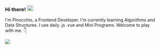 ### Hi there! <img src="https://media.giphy.com/media/hvRJCLFzcasrR4ia7z/giphy.gif" width="20px" />

I'm Pinocchio, a Frontend Developer. I'm currently learning Algorithms and Data Structures. I use daily .js .vue and Mini Programs. Welcome to play with me. 👇

<a href="https://leetcode-cn.com/u/pinocchioooo"><img src="https://img.shields.io/badge/LeetCode--lightgrey?style=social&logo=LeetCode" /></a>
